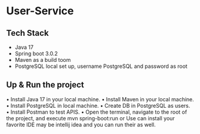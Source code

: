 # User-Service

## Tech Stack
<ul>
  <li>Java 17</li>
  <li>Spring boot 3.0.2</li>
  <li>Maven as a build toom</li>
  <li>PostgreSQL local set up, username PostgreSQL and password as root</li>
</ul>


## Up & Run the project

•	Install Java 17 in your local machine.
•	Install Maven in your local machine.
•	Install PostgreSQL in local machine.
•	Create DB in PostgreSQL as users.
•	Install Postman to test APIS.
•	Open the terminal, navigate to the root of the project, and execute mvn spring-boot:run or Use can install your favorite IDE may be intellij idea and you can run their as well.

